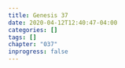 ```yaml
---
title: Genesis 37
date: 2020-04-12T12:40:47-04:00
categories: []
tags: []
chapter: "037"
inprogress: false
---
```


